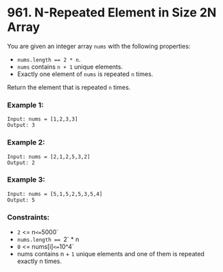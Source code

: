 # 961. N-Repeated Element in Size 2N Array

You are given an integer array `nums` with the following properties:

- `nums.length == 2 * n`.
- `nums` contains `n + 1` unique elements.
- Exactly one element of `nums` is repeated `n` times.

Return the element that is repeated `n` times.

### Example 1:

```
Input: nums = [1,2,3,3]
Output: 3
```

### Example 2:

```
Input: nums = [2,1,2,5,3,2]
Output: 2
```

### Example 3:

```
Input: nums = [5,1,5,2,5,3,5,4]
Output: 5
```

### Constraints:

- `2` <= n` <= `5000`
- `nums.length == `2` * n
- `0` <= nums[i]` <= `10^4`
- nums contains n + `1` unique elements and one of them is repeated exactly n times.
